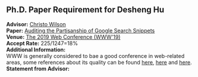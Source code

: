 ## Ph.D. Paper Requirement for Desheng Hu   

**Advisor:** [Christo Wilson](https://cbw.sh/)  
**Paper:** [Auditing the Partisanship of Google Search Snippets](https://dl.acm.org/citation.cfm?id=3313654)  
**Venue:** [The 2019 Web Conference (WWW'19)](https://www2019.thewebconf.org/)  
**Accept Rate:** 225/1247=18%  
**Additional Information:**  
WWW is generally considered to bae a good conference in web-related areas, some references about its quality can be found [here](https://scholar.google.com/citations?view_op=top_venues&vq=eng_databasesinformationsystems), [here](http://csrankings.org/) and [here](http://csmetrics.org/).  
**Statement from Advisor:**  


